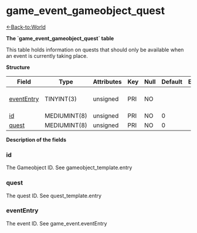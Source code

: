 # game\_event\_gameobject\_quest

[<-Back-to:World](database-world.md)

**The \`game\_event\_gameobject\_quest\` table**

This table holds information on quests that should only be available when an event is currently taking place.

**Structure**

| Field           | Type         | Attributes | Key | Null | Default | Extra | Comment                 |
|-----------------|--------------|------------|-----|------|---------|-------|-------------------------|
| [eventEntry][1] | TINYINT(3)   | unsigned   | PRI | NO   |         |       | Entry of the game event |
| [id][2]         | MEDIUMINT(8) | unsigned   | PRI | NO   | 0       |       |                         |
| [quest][3]      | MEDIUMINT(8) | unsigned   | PRI | NO   | 0       |       |                         |

[1]: #evententry
[2]: #id
[3]: #quest

**Description of the fields**

### id

The Gameobject ID. See gameobject\_template.entry

### quest

The quest ID. See quest\_template.entry

### eventEntry

The event ID. See game\_event.eventEntry

